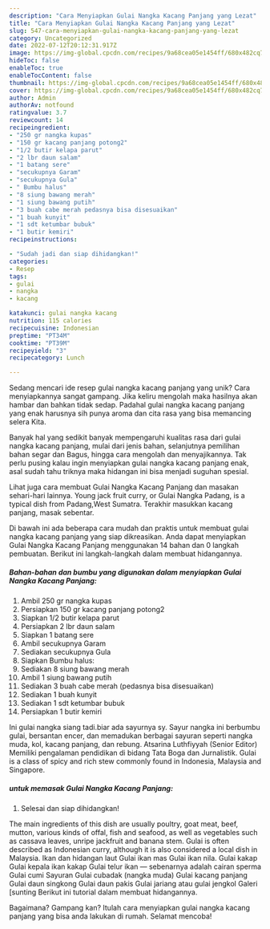```yaml
---
description: "Cara Menyiapkan Gulai Nangka Kacang Panjang yang Lezat"
title: "Cara Menyiapkan Gulai Nangka Kacang Panjang yang Lezat"
slug: 547-cara-menyiapkan-gulai-nangka-kacang-panjang-yang-lezat
category: Uncategorized
date: 2022-07-12T20:12:31.917Z
image: https://img-global.cpcdn.com/recipes/9a68cea05e1454ff/680x482cq70/gulai-nangka-kacang-panjang-foto-resep-utama.jpg
hideToc: false
enableToc: true
enableTocContent: false
thumbnail: https://img-global.cpcdn.com/recipes/9a68cea05e1454ff/680x482cq70/gulai-nangka-kacang-panjang-foto-resep-utama.jpg
cover: https://img-global.cpcdn.com/recipes/9a68cea05e1454ff/680x482cq70/gulai-nangka-kacang-panjang-foto-resep-utama.jpg
author: Admin
authorAv: notfound
ratingvalue: 3.7
reviewcount: 14
recipeingredient:
- "250 gr nangka kupas"
- "150 gr kacang panjang potong2"
- "1/2 butir kelapa parut"
- "2 lbr daun salam"
- "1 batang sere"
- "secukupnya Garam"
- "secukupnya Gula"
- " Bumbu halus"
- "8 siung bawang merah"
- "1 siung bawang putih"
- "3 buah cabe merah pedasnya bisa disesuaikan"
- "1 buah kunyit"
- "1 sdt ketumbar bubuk"
- "1 butir kemiri"
recipeinstructions:

- "Sudah jadi dan siap dihidangkan!"
categories:
- Resep
tags:
- gulai
- nangka
- kacang

katakunci: gulai nangka kacang 
nutrition: 115 calories
recipecuisine: Indonesian
preptime: "PT34M"
cooktime: "PT39M"
recipeyield: "3"
recipecategory: Lunch

---
```





Sedang mencari ide resep gulai nangka kacang panjang yang unik? Cara menyiapkannya sangat gampang. Jika keliru mengolah maka hasilnya akan hambar dan bahkan tidak sedap. Padahal gulai nangka kacang panjang yang enak harusnya sih punya aroma dan cita rasa yang bisa memancing selera Kita.





Banyak hal yang sedikit banyak mempengaruhi kualitas rasa dari gulai nangka kacang panjang, mulai dari jenis bahan, selanjutnya pemilihan bahan segar dan Bagus, hingga cara mengolah dan menyajikannya. Tak perlu pusing kalau ingin menyiapkan gulai nangka kacang panjang enak,      asal sudah tahu triknya maka hidangan ini bisa menjadi suguhan spesial.














Lihat juga cara membuat Gulai Nangka Kacang Panjang dan masakan sehari-hari lainnya. Young jack fruit curry, or Gulai Nangka Padang, is a typical dish from Padang,West Sumatra. Terakhir masukkan kacang panjang, masak sebentar.






Di bawah ini ada beberapa cara mudah dan praktis untuk membuat gulai nangka kacang panjang yang siap dikreasikan. Anda dapat menyiapkan Gulai Nangka Kacang Panjang menggunakan 14 bahan dan 0 langkah pembuatan. Berikut ini langkah-langkah dalam membuat hidangannya.

<!--inarticleads1-->

##### Bahan-bahan dan bumbu yang digunakan dalam menyiapkan Gulai Nangka Kacang Panjang:

1. Ambil 250 gr nangka kupas
1. Persiapkan 150 gr kacang panjang potong2
1. Siapkan 1/2 butir kelapa parut
1. Persiapkan 2 lbr daun salam
1. Siapkan 1 batang sere
1. Ambil secukupnya Garam
1. Sediakan secukupnya Gula
1. Siapkan  Bumbu halus:
1. Sediakan 8 siung bawang merah
1. Ambil 1 siung bawang putih
1. Sediakan 3 buah cabe merah (pedasnya bisa disesuaikan)
1. Sediakan 1 buah kunyit
1. Sediakan 1 sdt ketumbar bubuk
1. Persiapkan 1 butir kemiri


Ini gulai nangka siang tadi.biar ada sayurnya sy. Sayur nangka ini berbumbu gulai, bersantan encer, dan memadukan berbagai sayuran seperti nangka muda, kol, kacang panjang, dan rebung. Atsarina Luthfiyyah (Senior Editor) Memiliki pengalaman pendidikan di bidang Tata Boga dan Jurnalistik. Gulai is a class of spicy and rich stew commonly found in Indonesia, Malaysia and Singapore. 

<!--inarticleads2-->

#####  untuk memasak Gulai Nangka Kacang Panjang:


1. Selesai dan siap dihidangkan!

The main ingredients of this dish are usually poultry, goat meat, beef, mutton, various kinds of offal, fish and seafood, as well as vegetables such as cassava leaves, unripe jackfruit and banana stem. Gulai is often described as Indonesian curry, although it is also considered a local dish in Malaysia. Ikan dan hidangan laut Gulai ikan mas Gulai ikan nila. Gulai kakap Gulai kepala ikan kakap Gulai telur ikan — sebenarnya adalah cairan sperma Gulai cumi Sayuran Gulai cubadak (nangka muda) Gulai kacang panjang Gulai daun singkong Gulai daun pakis Gulai jariang atau gulai jengkol Galeri [sunting Berikut ini tutorial dalam membuat hidangannya. 

Bagaimana? Gampang kan? Itulah cara menyiapkan gulai nangka kacang panjang yang bisa anda lakukan di rumah. Selamat mencoba!
